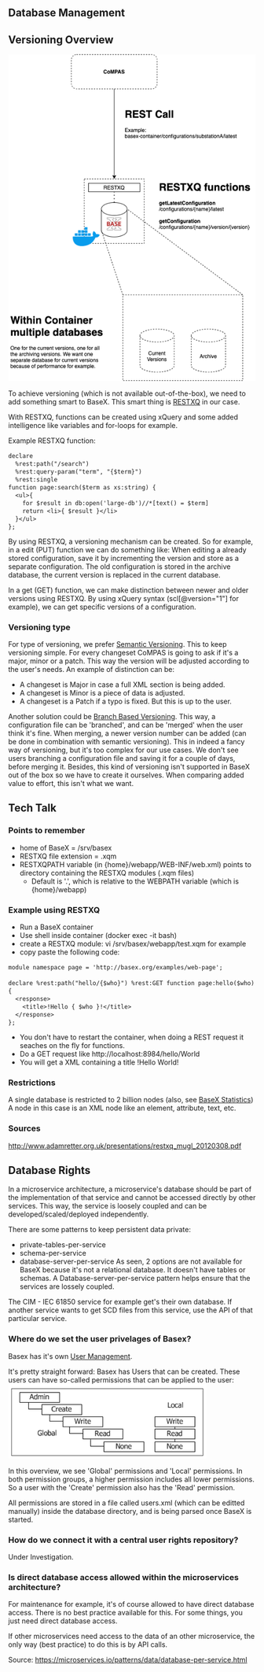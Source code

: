 ## Database Management

## Versioning Overview
![Versioning overview](./images/database/BaseX_Versioning.png)

To achieve versioning (which is not available out-of-the-box), we need to add something smart to BaseX. This smart thing is [RESTXQ](http://exquery.github.io/exquery/exquery-restxq-specification/restxq-1.0-specification.html) in our case.

With RESTXQ, functions can be created using xQuery and some added intelligence like variables and for-loops for example.

Example RESTXQ function:

```
declare
  %rest:path("/search")
  %rest:query-param("term", "{$term}")
  %rest:single
function page:search($term as xs:string) {
  <ul>{
    for $result in db:open('large-db')//*[text() = $term]
    return <li>{ $result }</li>
  }</ul>
};
```

By using RESTXQ, a versioning mechanism can be created. So for example, in a edit (PUT) function we can do something like: When editing a already stored configuration, save it by incrementing the version and store as a separate configuration. The old configuration is stored in the archive database, the current version is replaced in the current database.

In a get (GET) function, we can make distinction between newer and older versions using RESTXQ. By using xQuery syntax (scl[@version="1"] for example), we can get specific versions of a configuration.

### Versioning type
For type of versioning, we prefer [Semantic Versioning](https://semver.org/). This to keep versioning simple. For every changeset CoMPAS is going to ask if it's a major, minor or a patch. This way the version will be adjusted according to the user's needs. An example of distinction can be:
- A changeset is Major in case a full XML section is being added.
- A changeset is Minor is a piece of data is adjusted.
- A changeset is a Patch if a typo is fixed.
But this is up to the user.

Another solution could be [Branch Based Versioning](https://simon-maxen.medium.com/branch-based-versioning-5ebf6ca2bccb). This way, a configuration file can be 'branched', and can be 'merged' when the user think it's fine. When merging, a newer version number can be added (can be done in combination with semantic versioning).
This in indeed a fancy way of versioning, but it's too complex for our use cases. We don't see users branching a configuration file and saving it for a couple of days, before merging it. Besides, this kind of versioning isn't supported in BaseX out of the box so we have to create it ourselves. When comparing added value to effort, this isn't what we want.

## Tech Talk

### Points to remember
- home of BaseX = /srv/basex
- RESTXQ file extension = .xqm
- RESTXQPATH variable (in {home}/webapp/WEB-INF/web.xml) points to directory containing the RESTXQ modules (.xqm files)
  - Default is '.', which is relative to the WEBPATH variable (which is {home}/webapp)

### Example using RESTXQ

- Run a BaseX container
- Use shell inside container (docker exec -it <container id> bash)
- create a RESTXQ module: vi /srv/basex/webapp/test.xqm for example
- copy paste the following code:

```
module namespace page = 'http://basex.org/examples/web-page';

declare %rest:path("hello/{$who}") %rest:GET function page:hello($who) {
  <response>
    <title>!Hello { $who }!</title>
  </response>
};
```

- You don't have to restart the container, when doing a REST request it seaches on the fly for functions.
- Do a GET request like http://localhost:8984/hello/World
- You will get a XML containing a title !Hello World!

### Restrictions
A single database is restricted to 2 billion nodes (also, see [BaseX Statistics](https://docs.basex.org/wiki/Statistics))
A node in this case is an XML node like an element, attribute, text, etc.

### Sources
http://www.adamretter.org.uk/presentations/restxq_mugl_20120308.pdf

## Database Rights
In a microservice architecture, a microservice's database should be part of the implementation of that service and cannot be accessed directly by other services. This way, the service is loosely coupled and can be developed/scaled/deployed independently.

There are some patterns to keep persistent data private:
- private-tables-per-service
- schema-per-service
- database-server-per-service
As seen, 2 options are not available for BaseX because it's not a relational database. It doesn't have tables or schemas.
A Database-server-per-service pattern helps ensure that the services are lossely coupled.

The CIM - IEC 61850 service for example get's their own database. If another service wants to get SCD files from this service, use the API of that particular service.

### Where do we set the user privelages of Basex?
Basex has it's own [User Management](https://docs.basex.org/wiki/User_Management).

It's pretty straight forward: Basex has Users that can be created. These users can have so-called permissions that can be applied to the user:
![BaseX permissions overview](./images/database/basex_permissions.png)

In this overview, we see 'Global' permissions and 'Local' permissions.
In both permission groups, a higher permission includes all lower permissions. So a user with the 'Create' permission also has the 'Read' permission.

All permissions are stored in a file called users.xml (which can be editted manually) inside the database directory, and is being parsed once BaseX is started.

### How do we connect it with a central user rights repository?
Under Investigation.

### Is direct database access allowed within the microservices architecture?
For maintenance for example, it's of course allowed to have direct database access. There is no best practice available for this. For some things, you just need direct database access.

If other microservices need access to the data of an other microservice, the only way (best practice) to do this is by API calls.

Source:
https://microservices.io/patterns/data/database-per-service.html